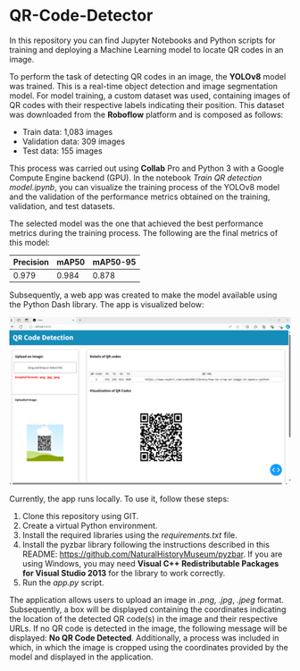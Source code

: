 # QR-Code-Detector

In this repository you can find Jupyter Notebooks and Python scripts for training and deploying a Machine Learning model to locate QR codes in an image.


To perform the task of detecting QR codes in an image, the **YOLOv8** model was trained. This is a real-time object detection and image segmentation model. For model training, a custom dataset was used, containing images of QR codes with their respective labels indicating their position. This dataset was downloaded from the **Roboflow** platform and is composed as follows:

* Train data: 1,083 images
* Validation data: 309 images
* Test data: 155 images

This process was carried out using **Collab** Pro and Python 3 with a Google Compute Engine backend (GPU). In the notebook *Train QR detection model.ipynb*, you can visualize the training process of the YOLOv8 model and the validation of the performance metrics obtained on the training, validation, and test datasets.

The selected model was the one that achieved the best performance metrics during the training process. The following are the final metrics of this model:

| Precision | mAP50 | mAP50-95 |
|-----------|-------|----------|
| 0.979     | 0.984 | 0.878    |

Subsequently, a web app was created to make the model available using the Python Dash library. The app is visualized below:

![app image.](app_image.png)

Currently, the app runs locally. To use it, follow these steps:

1. Clone this repository using GIT.
2. Create a virtual Python environment.
3. Install the required libraries using the *requirements.txt* file.
4. Install the pyzbar library following the instructions described in this README: https://github.com/NaturalHistoryMuseum/pyzbar. If you are using Windows, you may need **Visual C++ Redistributable Packages for Visual Studio 2013** for the library to work correctly.
5. Run the *app.py* script.

The application allows users to upload an image in *.png*, *.jpg*, *.jpeg* format. Subsequently, a box will be displayed containing the coordinates indicating the location of the detected QR code(s) in the image and their respective URLs. If no QR code is detected in the image, the following message will be displayed: **No QR Code Detected**. Additionally, a process was included in which, in which the image is cropped using the coordinates provided by the model and displayed in the application.



